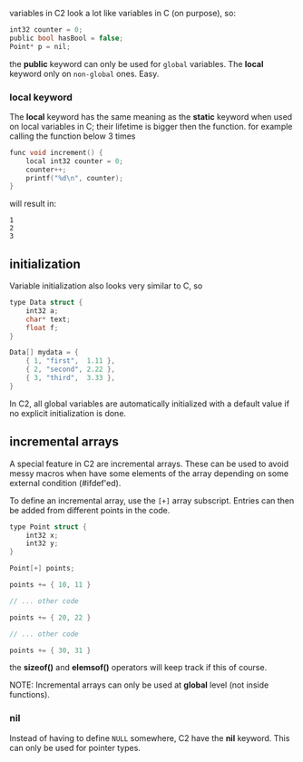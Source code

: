 
variables in C2 look a lot like variables in C (on purpose), so:

```c
int32 counter = 0;
public bool hasBool = false;
Point* p = nil;
```

the __public__ keyword can only be used for `global` variables. The __local__ keyword
only on `non-global` ones. Easy.

### local keyword

The __local__ keyword has the same meaning as the __static__ keyword when used on local
variables in C; their lifetime is bigger then the function. for example calling the function below
3 times
```c
func void increment() {
    local int32 counter = 0;
    counter++;
    printf("%d\n", counter);
}
```
will result in:
```
1
2
3
```

## initialization

Variable initialization also looks very similar to C, so
```c
type Data struct {
    int32 a;
    char* text;
    float f;
}

Data[] mydata = {
    { 1, "first",  1.11 },
    { 2, "second", 2.22 },
    { 3, "third",  3.33 },
}
```

In C2, all global variables are automatically initialized with a default value
if no explicit initialization is done.

## incremental arrays
A special feature in C2 are incremental arrays. These can be used to avoid messy macros when
have some elements of the array depending on some external condition (#ifdef'ed).

To define an incremental array, use the `[+]` array subscript. Entries can then be added from
different points in the code.
```c
type Point struct {
    int32 x;
    int32 y;
}

Point[+] points;

points += { 10, 11 }

// ... other code

points += { 20, 22 }

// ... other code

points += { 30, 31 }
```

the __sizeof()__ and __elemsof()__ operators will keep track if this of course.

NOTE: Incremental arrays can only be used at __global__ level (not inside functions).


### nil
Instead of having to define `NULL` somewhere, C2 have the __nil__ keyword. This can only
be used for pointer types.

